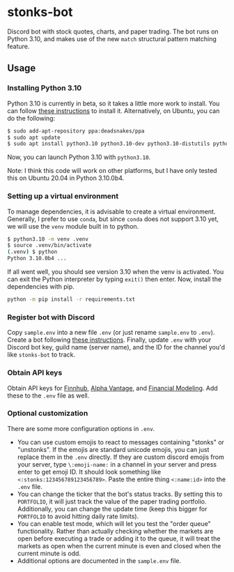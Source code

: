 # stonks-bot
Discord bot with stock quotes, charts, and paper trading. The bot runs on Python 3.10, and makes use of the new `match` structural pattern matching feature.

## Usage

### Installing Python 3.10
Python 3.10 is currently in beta, so it takes a little more work to install. You can follow [these instructions](https://www.python.org/downloads/release/python-3100b4/) to install it. Alternatively, on Ubuntu, you can do the following:

```bash
$ sudo add-apt-repository ppa:deadsnakes/ppa
$ sudo apt update
$ sudo apt install python3.10 python3.10-dev python3.10-distutils python3.10-distutils
```

Now, you can launch Python 3.10 with `python3.10`.

Note: I think this code will work on other platforms, but I have only tested this on Ubuntu 20.04 in Python 3.10.0b4.

### Setting up a virtual environment
To manage dependencies, it is advisable to create a virtual environment. Generally, I prefer to use `conda`, but since `conda` does not support 3.10 yet, we will use the `venv` module built in to python.

```bash
$ python3.10 -m venv .venv
$ source .venv/bin/activate
(.venv) $ python
Python 3.10.0b4 ...
```

If all went well, you should see version 3.10 when the venv is activated. You can exit the Python interpreter by typing `exit()` then enter. Now, install the dependencies with pip.

```bash
python -m pip install -r requirements.txt
```

### Register bot with Discord
Copy `sample.env` into a new file `.env` (or just rename `sample.env` to `.env`). Create a bot following [these instructions](https://discordpy.readthedocs.io/en/stable/discord.html#discord-intro). Finally, update `.env` with your Discord bot key, guild name (server name), and the ID for the channel you'd like `stonks-bot` to track.


### Obtain API keys
Obtain API keys for [Finnhub](https://finnhub.io), [Alpha Vantage](https://www.alphavantage.co/), and [Financial Modeling](https://financialmodelingprep.com/developer/docs). Add these to the `.env` file as well.

### Optional customization
There are some more configuration options in `.env`. 
* You can use custom emojis to react to messages containing "stonks" or "unstonks". If the emojis are standard unicode emojis, you can just replace them in the `.env` directly. If they are custom discord emojis from your server, type `\:emoji-name:` in a channel in your server and press enter to get emoji ID. It should look something like `<:stonks:123456789123456789>`. Paste the entire thing `<:name:id>` into the `.env` file. 
* You can change the ticker that the bot's status tracks. By setting this to `PORTFOLIO`, it will just track the value of the paper trading portfolio. Additionally, you can change the update time (keep this bigger for `PORTFOLIO` to avoid hitting daily rate limits).
* You can enable test mode, which will let you test the "order queue" functionality. Rather than actually checking whether the markets are open before executing a trade or adding it to the queue, it will treat the markets as open when the current minute is even and closed when the current minute is odd.
* Additional options are documented in the `sample.env` file. 